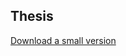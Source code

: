 ## Thesis


[Download a small version](https://raw.githubusercontent.com/maweigert/thesis_page/main/thesis_mweigert_final_small.pdf?token=ACUH24V32GVYWEVNPKXODSTAZAHB6)
